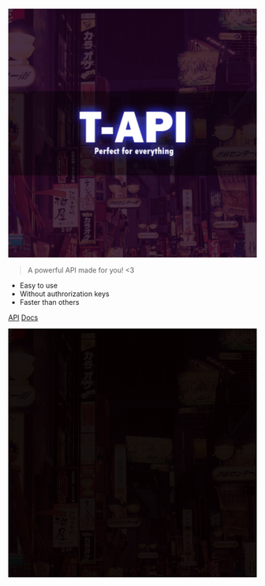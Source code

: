 <!-- _coverpage.md -->

![logo](_media/apilogo.svg ':size=125')

> A powerful API made for you! <3

- Easy to use
- Without authrorization keys
- Faster than others

[API](https://github.com/docsifyjs/docsify/)
[Docs](#welcome)

<!-- background image -->

![](_media/moredark.png)